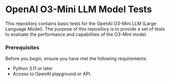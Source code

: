 # OpenAI O3-Mini LLM Model Tests

This repository contains basic tests for the OpenAI O3-Mini LLM (Large Language Model). The purpose of this repository is to provide a set of tests to evaluate the performance and capabilities of the O3-Mini model.

### Prerequisites

Before you begin, ensure you have met the following requirements:

- Python 3.11 or later
- Access to OpenAI playground or API.
